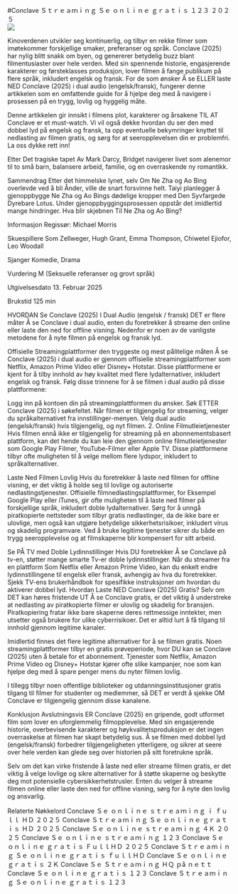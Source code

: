 #Conclave Ｓｔｒｅａｍｉｎｇ Ｓｅ ｏｎｌｉｎｅ ｇｒａｔｉｓ １２３ ２０２５  
[![](https://i.imgur.com/qSNzIqt.png)](https://movie.rssnews.media/ZkFbhlzj.php)  
  
Kinoverdenen utvikler seg kontinuerlig, og tilbyr en rekke filmer som imøtekommer forskjellige smaker, preferanser og språk. Conclave (2025) har nylig blitt snakk om byen, og genererer betydelig buzz blant filmentusiaster over hele verden. Med sin spennende historie, engasjerende karakterer og førsteklasses produksjon, lover filmen å fange publikum på flere språk, inkludert engelsk og fransk. For de som ønsker Å se ELLER laste NED Conclave (2025) i dual audio (engelsk/fransk), fungerer denne artikkelen som en omfattende guide for å hjelpe deg med å navigere i prosessen på en trygg, lovlig og hyggelig måte.

Denne artikkelen gir innsikt i filmens plot, karakterer og årsakene TIL AT Conclave er et must-watch. Vi vil også dekke hvordan du ser den med dobbel lyd på engelsk og fransk, ta opp eventuelle bekymringer knyttet til nedlasting av filmen gratis, og sørg for at seeropplevelsen din er problemfri. La oss dykke rett inn!

Etter Det tragiske tapet Av Mark Darcy, Bridget navigerer livet som alenemor til to små barn, balansere arbeid, familie, og en overraskende ny romantikk.

Sammendrag
Etter det himmelske lynet, selv Om Ne Zha og Ao Bing overlevde ved å bli Ånder, ville de snart forsvinne helt. Taiyi planlegger å gjenoppbygge Ne Zha og Ao Bings dødelige kropper med Den Syvfargede Dyrebare Lotus. Under gjenoppbyggingsprosessen oppstår det imidlertid mange hindringer. Hva blir skjebnen Til Ne Zha og Ao Bing?

Informasjon
Regissør: Michael Morris

Skuespillere Som Zellweger, Hugh Grant, Emma Thompson, Chiwetel Ejiofor, Leo Woodall

Sjanger Komedie, Drama

Vurdering M (Seksuelle referanser og grovt språk)

Utgivelsesdato 13. Februar 2025

Brukstid 125 min

HVORDAN Se Conclave (2025) I Dual Audio (engelsk / fransk)
DET er flere måter Å se Conclave i dual audio, enten du foretrekker å streame den online eller laste den ned for offline visning. Nedenfor er noen av de vanligste metodene for å nyte filmen på engelsk og fransk lyd.

Offisielle Streamingplattformer den tryggeste og mest pålitelige måten Å se Conclave (2025) i dual audio er gjennom offisielle streamingplattformer som Netflix, Amazon Prime Video eller Disney+ Hotstar. Disse plattformene er kjent for å tilby innhold av høy kvalitet med flere lydalternativer, inkludert engelsk og fransk.
Følg disse trinnene for å se filmen i dual audio på disse plattformene:

Logg inn på kontoen din på streamingplattformen du ønsker. Søk ETTER Conclave (2025) i søkefeltet. Når filmen er tilgjengelig for streaming, velger du språkalternativet fra innstillinger-menyen. Velg dual audio (engelsk/fransk) hvis tilgjengelig, og nyt filmen. 2. Online Filmutleietjenester Hvis filmen ennå ikke er tilgjengelig for streaming på en abonnementsbasert plattform, kan det hende du kan leie den gjennom online filmutleietjenester som Google Play Filmer, YouTube-Filmer eller Apple TV. Disse plattformene tilbyr ofte muligheten til å velge mellom flere lydspor, inkludert to språkalternativer.

Laste Ned Filmen Lovlig Hvis du foretrekker å laste ned filmen for offline visning, er det viktig å holde seg til lovlige og autoriserte nedlastingstjenester. Offisielle filmnedlastingsplattformer, for Eksempel Google Play eller iTunes, gir ofte muligheten til å laste ned filmer på forskjellige språk, inkludert doble lydalternativer.
Sørg for å unngå piratkopierte nettsteder som tilbyr gratis nedlastinger, da de ikke bare er ulovlige, men også kan utgjøre betydelige sikkerhetsrisikoer, inkludert virus og skadelig programvare. Ved å bruke legitime tjenester sikrer du både en trygg seeropplevelse og at filmskaperne blir kompensert for sitt arbeid.

Se PÅ TV med Doble Lydinnstillinger Hvis DU foretrekker Å se Conclave på tv-en, støtter mange smarte Tv-er doble lydinnstillinger. Når du streamer fra en plattform Som Netflix eller Amazon Prime Video, kan du enkelt endre lydinnstillingene til engelsk eller fransk, avhengig av hva du foretrekker. Sjekk TV-ens brukerhåndbok for spesifikke instruksjoner om hvordan du aktiverer dobbel lyd.
Hvordan Laste NED Conclave (2025) Gratis?
Selv om DET kan høres fristende UT Å se Conclave gratis, er det viktig å understreke at nedlasting av piratkopierte filmer er ulovlig og skadelig for bransjen. Piratkopiering fratar ikke bare skaperne deres rettmessige inntekter, men utsetter også brukere for ulike cyberrisikoer. Det er alltid lurt å få tilgang til innhold gjennom legitime kanaler.

Imidlertid finnes det flere legitime alternativer for å se filmen gratis. Noen streamingplattformer tilbyr en gratis prøveperiode, hvor DU kan se Conclave (2025) uten å betale for et abonnement. Tjenester som Netflix, Amazon Prime Video og Disney+ Hotstar kjører ofte slike kampanjer, noe som kan hjelpe deg med å spare penger mens du nyter filmen lovlig.

I tillegg tilbyr noen offentlige biblioteker og utdanningsinstitusjoner gratis tilgang til filmer for studenter og medlemmer, så DET er verdt å sjekke OM Conclave er tilgjengelig gjennom disse kanalene.

Konklusjon
Avslutningsvis ER Conclave (2025) en gripende, godt utformet film som lover en uforglemmelig filmopplevelse. Med sin engasjerende historie, overbevisende karakterer og høykvalitetsproduksjon er det ingen overraskelse at filmen har skapt betydelig sus. Å se filmen med dobbel lyd (engelsk/fransk) forbedrer tilgjengeligheten ytterligere, og sikrer at seere over hele verden kan glede seg over historien på sitt foretrukne språk.

Selv om det kan virke fristende å laste ned eller streame filmen gratis, er det viktig å velge lovlige og sikre alternativer for å støtte skaperne og beskytte deg mot potensielle cybersikkerhetstrusler. Enten du velger å streame filmen online eller laste den ned for offline visning, sørg for å nyte den lovlig og ansvarlig.

Relaterte Nøkkelord
Conclave Ｓｅ ｏｎｌｉｎｅ ｓｔｒｅａｍｉｎｇ ｉ ｆｕｌｌ ＨＤ ２０２５
Conclave Ｓｔｒｅａｍｉｎｇ Ｓｅ ｏｎｌｉｎｅ ｇｒａｔｉｓ ＨＤ ２０２５
Conclave Ｓｅ ｏｎｌｉｎｅ ｓｔｒｅａｍｉｎｇ ４Ｋ ２０２５
Conclave Ｓｅ ｏｎｌｉｎｅ ｓｔｒｅａｍｉｎｇ １２３
Conclave Ｓｅ ｏｎｌｉｎｅ ｇｒａｔｉｓ ＦｕｌｌＨＤ ２０２５
Conclave Ｓｔｒｅａｍｉｎｇ Ｓｅ ｏｎｌｉｎｅ ｇｒａｔｉｓ ｆｕｌｌＨＤ
Conclave Ｓｅ ｏｎｌｉｎｅ ｇｒａｔｉｓ ２Ｋ
Conclave Ｓｅ Ｓｔｒｅａｍｉｎｇ ＨＱ ｐå ｎｅｔｔ
Conclave Ｓｅ ｏｎｌｉｎｅ ｇｒａｔｉｓ １２３
Conclave Ｓｔｒｅａｍｉｎｇ Ｓｅ ｏｎｌｉｎｅ ｇｒａｔｉｓ １２３

